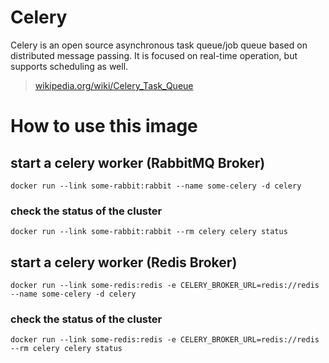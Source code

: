 # Celery

Celery is an open source asynchronous task queue/job queue based on distributed message passing. It is focused on real-time operation, but supports scheduling as well.

> [wikipedia.org/wiki/Celery_Task_Queue](https://en.wikipedia.org/wiki/Celery_Task_Queue)

# How to use this image

## start a celery worker (RabbitMQ Broker)

	docker run --link some-rabbit:rabbit --name some-celery -d celery

### check the status of the cluster

	docker run --link some-rabbit:rabbit --rm celery celery status

## start a celery worker (Redis Broker)

	docker run --link some-redis:redis -e CELERY_BROKER_URL=redis://redis --name some-celery -d celery

### check the status of the cluster

	docker run --link some-redis:redis -e CELERY_BROKER_URL=redis://redis --rm celery celery status
